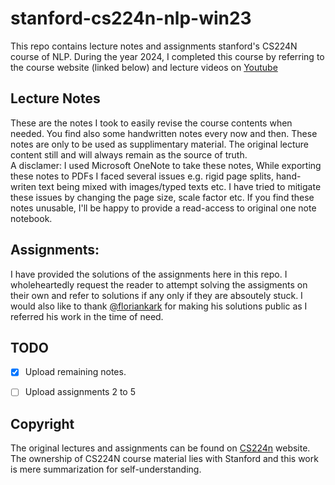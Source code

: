 # stanford-cs224n-nlp-win23
This repo contains lecture notes and assignments stanford's CS224N course of NLP. During the year 2024, I completed this course by referring to the course website (linked below) and lecture videos on [Youtube](https://www.youtube.com/playlist?list=PLoROMvodv4rMFqRtEuo6SGjY4XbRIVRd4)

## Lecture Notes
These are the notes I took to easily revise the course contents when needed. You find also some handwritten notes every now and then. These notes are only to be used as supplimentary material. The original lecture content still and will always remain as the source of truth.\
A disclamer: I used Microsoft OneNote to take these notes, While exporting these notes to PDFs I faced several issues e.g. rigid page splits, hand-writen text being mixed with images/typed texts etc. 
I have tried to mitigate these issues by changing the page size, scale factor etc. If you find these notes unusable, I'll be happy to provide a read-access to original one note notebook.

## Assignments:
I have provided the solutions of the assignments here in this repo. I wholeheartedly request the reader to attempt solving the assigments on their own and refer to solutions if any only if they are absoutely stuck. I would also like to thank [@floriankark](https://github.com/floriankark/cs224n-win2223/tree/main) for making his solutions public as I referred his work in the time of need. 

## TODO
- [X] Upload remaining notes.
- [ ] Upload assignments 2 to 5


## Copyright
The original lectures and assignments can be found on [CS224n](https://web.stanford.edu/class/archive/cs/cs224n/cs224n.1234/) website. The ownership of CS224N course material lies with Stanford and this work is mere summarization for self-understanding. 
